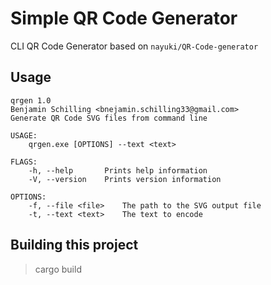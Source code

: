 # Simple QR Code Generator

CLI QR Code Generator based on `nayuki/QR-Code-generator`

## Usage

```
qrgen 1.0
Benjamin Schilling <bnejamin.schilling33@gmail.com>
Generate QR Code SVG files from command line

USAGE:
    qrgen.exe [OPTIONS] --text <text>

FLAGS:
    -h, --help       Prints help information
    -V, --version    Prints version information

OPTIONS:
    -f, --file <file>    The path to the SVG output file
    -t, --text <text>    The text to encode
```

## Building this project

> cargo build